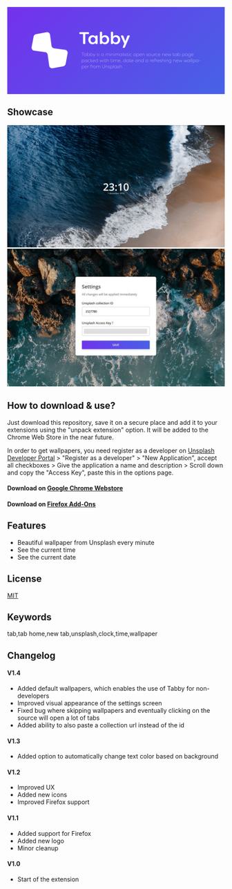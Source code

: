 <p align="center">
  <img src="images/Header.png"  width="800" alt="Tabby. Tabby is a minimalistic open source new tab page packed with time, date and a refreshing new wallpaper from Unsplash." align="center"><br/>
</p>

## Showcase
<img src="images/Tabby.jpg" alt="New tab page">
<img src="images/Options.jpg" alt="Options page">


## How to download & use?
Just download this repository, save it on a secure place and add it to your extensions using the "unpack extension" option. It will be added to the Chrome Web Store in the near future.

In order to get wallpapers, you need register as a developer on [Unsplash Developer Portal](https://unsplash.com/developers) > "Register as a developer" > "New Application", accept all checkboxes > Give the application a name and description > Scroll down and copy the "Access Key", paste this in the options page.

#### Download on [Google Chrome Webstore](https://chrome.google.com/webstore/detail/tabby/jkamfiammgahipdnjjdphkjblmlpjdch)
#### Download on [Firefox Add-Ons](https://addons.mozilla.org/en-US/firefox/addon/tabby-tab/)


## Features
* Beautiful wallpaper from Unsplash every minute
* See the current time
* See the current date


## License
[MIT](LICENSE)

## Keywords
tab,tab home,new tab,unsplash,clock,time,wallpaper

## Changelog

#### V1.4
* Added default wallpapers, which enables the use of Tabby for non-developers
* Improved visual appearance of the settings screen
* Fixed bug where skipping wallpapers and eventually clicking on the source will open a lot of tabs
* Added ability to also paste a collection url instead of the id

#### V1.3
* Added option to automatically change text color based on background

#### V1.2
* Improved UX
* Added new icons
* Improved Firefox support

#### V1.1
* Added support for Firefox
* Added new logo
* Minor cleanup

#### V1.0
* Start of the extension
